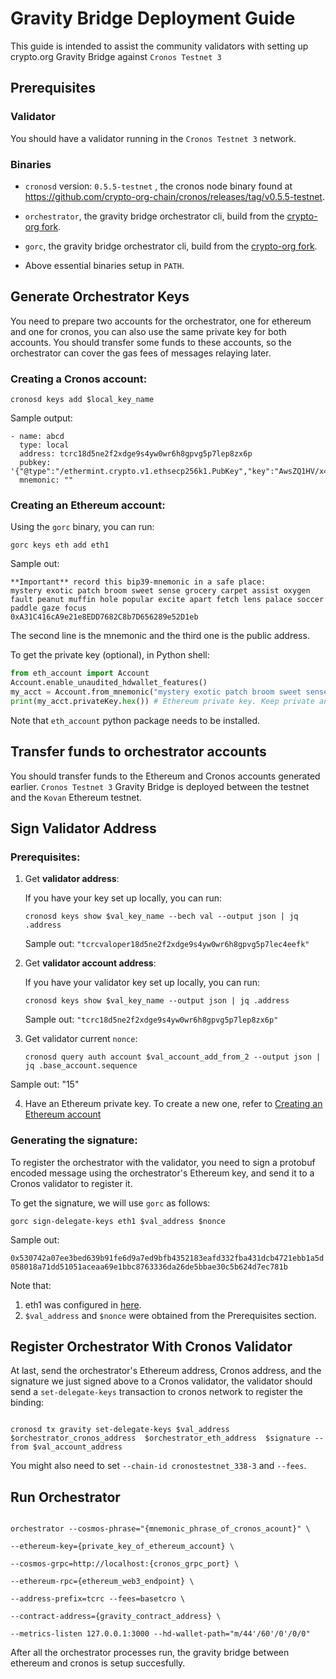 
  
# Gravity Bridge Deployment Guide

This guide is intended to assist the community validators with setting up crypto.org Gravity Bridge against `Cronos Testnet 3`  


## Prerequisites

### Validator

You should have a validator running in the `Cronos Testnet 3` network.

### Binaries

-  `cronosd` version: `0.5.5-testnet` , the cronos node binary found at https://github.com/crypto-org-chain/cronos/releases/tag/v0.5.5-testnet.

-  `orchestrator`, the gravity bridge orchestrator cli, build from the [crypto-org fork](https://github.com/crypto-org-chain/gravity-bridge/tree/cronos/orchestrator/orchestrator).

- `gorc`, the gravity bridge orchestrator cli, build from the [crypto-org fork](https://github.com/crypto-org-chain/gravity-bridge/tree/cronos/orchestrator/gorc).

- Above essential binaries setup in `PATH`.

## Generate Orchestrator Keys

You need to prepare two accounts for the orchestrator, one for ethereum and one for cronos, you can also use the same private key for both accounts. You should transfer some funds to these accounts, so the orchestrator can cover the gas fees of messages relaying later.

### Creating a Cronos account:

```shell
cronosd keys add $local_key_name
```

Sample output:
```
- name: abcd
  type: local
  address: tcrc18d5ne2f2xdge9s4yw0wr6h8gpvg5p7lep8zx6p
  pubkey: '{"@type":"/ethermint.crypto.v1.ethsecp256k1.PubKey","key":"AwsZQ1HV/x4vfcXIJDeiYmdq1n1G/8tbtSFAsKZ+HLy2"}'
  mnemonic: ""
```

### Creating an Ethereum account:

Using the `gorc` binary, you can run:

```shell
gorc keys eth add eth1
```

Sample out:
```
**Important** record this bip39-mnemonic in a safe place:
mystery exotic patch broom sweet sense grocery carpet assist oxygen fault peanut muffin hole popular excite apart fetch lens palace soccer paddle gaze focus
0xA31C416cA9e21e8EDD7682C8b7D656289e52D1eb
```
The second line is the mnemonic and the third one is the public address. 

To get the private key (optional), in Python shell:

```python
from eth_account import Account
Account.enable_unaudited_hdwallet_features()
my_acct = Account.from_mnemonic("mystery exotic patch broom sweet sense grocery carpet assist oxygen fault peanut muffin hole popular excite apart fetch lens palace soccer paddle gaze focus") # please use your own mnemnoic
print(my_acct.privateKey.hex()) # Ethereum private key. Keep private and secure e.g. '0xe9580d74831b9611c9680ecde4ea016dee55643fe86901708bafd90a8ef716b6'
```
Note that `eth_account` python package needs to be installed.

## Transfer funds to orchestrator accounts

You should transfer funds to the Ethereum and Cronos accounts generated earlier. `Cronos Testnet 3` Gravity Bridge is deployed between the testnet and the `Kovan` Ethereum testnet. 


## Sign Validator Address


### Prerequisites:

1. Get **validator address**:

	If you have your key set up locally, you can run:

	```shell
	cronosd keys show $val_key_name --bech val --output json | jq .address
	```
	
	Sample out:
	`"tcrcvaloper18d5ne2f2xdge9s4yw0wr6h8gpvg5p7lec4eefk"`

2. Get **validator account address**:

	If you have your validator key set up locally, you can run:

	```shell
	cronosd keys show $val_key_name --output json | jq .address
	```
	
	Sample out:
		`"tcrc18d5ne2f2xdge9s4yw0wr6h8gpvg5p7lep8zx6p"`

3. Get validator current `nonce`:

	```shell
	cronosd query auth account $val_account_add_from_2 --output json | jq .base_account.sequence
	```
	
  Sample out:
	"15"

4. Have an Ethereum private key. To create a new one, refer to [Creating an Ethereum account](#creating-an-ethereum-account)
	
### Generating the signature:

To register the orchestrator with the validator, you need to sign a protobuf encoded message using the orchestrator's Ethereum key, and send it to a Cronos validator to register it.

To get the signature, we will use `gorc` as follows:

```shell
gorc sign-delegate-keys eth1 $val_address $nonce
```

Sample out:

`0x530742a07ee3bed639b91fe6d9a7ed9bfb4352183eafd332fba431dcb4721ebb1a5d058018a71dd51051aceaa69e1bbc8763336da26de5bbae30c5b624d7ec781b`

Note that:
1. eth1 was configured in [here](#creating-an-ethereum-account).
2. `$val_address` and `$nonce` were obtained from the Prerequisites section.
  

## Register Orchestrator With Cronos Validator


At last, send the orchestrator's Ethereum address, Cronos address, and the signature we just signed above to a Cronos validator, the validator should send a `set-delegate-keys` transaction to cronos network to register the binding:


```shell

cronosd tx gravity set-delegate-keys $val_address  $orchestrator_cronos_address  $orchestrator_eth_address  $signature --from $val_account_address

```

You might also need to set `--chain-id cronostestnet_338-3` and `--fees`. 


## Run Orchestrator


```shell

orchestrator --cosmos-phrase="{mnemonic_phrase_of_cronos_acount}" \

--ethereum-key={private_key_of_ethereum_account} \

--cosmos-grpc=http://localhost:{cronos_grpc_port} \

--ethereum-rpc={ethereum_web3_endpoint} \

--address-prefix=tcrc --fees=basetcro \

--contract-address={gravity_contract_address} \

--metrics-listen 127.0.0.1:3000 --hd-wallet-path="m/44'/60'/0'/0/0"

```


After all the orchestrator processes run, the gravity bridge between ethereum and cronos is setup succesfully.